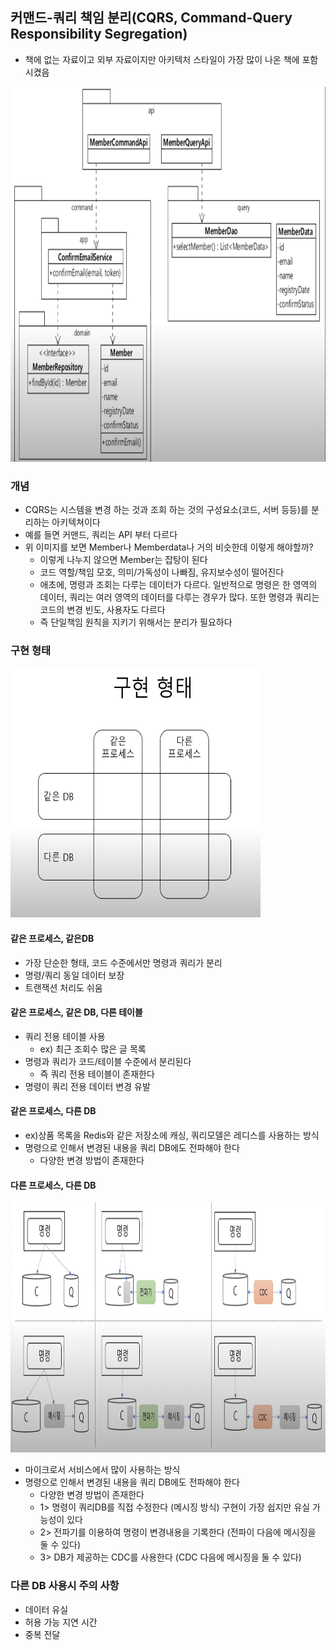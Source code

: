 ## 커맨드-쿼리 책임 분리(CQRS, Command-Query Responsibility Segregation)

- 책에 없는 자료이고 외부 자료이지만 아키텍처 스타일이 가장 많이 나온 책에 포함 시켰음

<img src = "../img/1.png" width = "800" height = "600">

### 개념

- CQRS는 시스템을 변경 하는 것과 조회 하는 것의 구성요소(코드, 서버 등등)를 분리하는 아키텍쳐이다
- 예를 들면 커맨드, 쿼리는 API 부터 다르다
- 위 이미지를 보면 Member나 Memberdata나 거의 비슷한데 이렇게 해야할까?
    - 이렇게 나누지 않으면 Member는 잡탕이 된다
    - 코드 역할/책임 모호, 의미/가독성이 나빠짐, 유지보수성이 떨어진다
    - 애초에, 명령과 조회는 다루는 데이터가 다르다. 일반적으로 명령은 한 영역의 데이터, 쿼리는 여러 영역의 데이터를 다루는 경우가 많다. 또한 명령과 쿼리는 코드의 변경 빈도, 사용자도 다르다
    - 즉 단일책임 원칙을 지키기 위해서는 분리가 필요하다

### 구현 형태

<img src = "../img/2.png" width = "400" height = "400">

#### 같은 프로세스, 같은DB

- 가장 단순한 형태, 코드 수준에서만 명령과 쿼리가 분리
- 명령/쿼리 동일 데이터 보장
- 트랜잭션 처리도 쉬움

#### 같은 프로세스, 같은 DB, 다른 테이블

- 쿼리 전용 테이블 사용
    - ex) 최근 조회수 많은 글 목록
- 명령과 쿼리가 코드/테이블 수준에서 분리된다
    - 즉 쿼리 전용 테이블이 존재한다
- 명령이 쿼리 전용 데이터 변경 유발

#### 같은 프로세스, 다른 DB

- ex)상품 목록을 Redis와 같은 저장소에 캐싱, 쿼리모델은 레디스를 사용하는 방식
- 명령으로 인해서 변경된 내용을 쿼리 DB에도 전파해야 한다
    - 다양한 변경 방법이 존재한다

#### 다른 프로세스, 다른 DB

<img src = "../img/3.png" width = "800" height = "400">

- 마이크로서 서비스에서 많이 사용하는 방식
- 명령으로 인해서 변경된 내용을 쿼리 DB에도 전파해야 한다
    - 다양한 변경 방법이 존재한다
    - 1> 명령이 쿼리DB를 직접 수정한다 (메시징 방식) 구현이 가장 쉽지만 유실 가능성이 있다
    - 2> 전파기를 이용하여 명령이 변경내용을 기록한다 (전파이 다음에 메시징을 둘 수 있다)
    - 3> DB가 제공하는 CDC를 사용한다 (CDC 다음에 메시징을 둘 수 있다)

### 다른 DB 사용시 주의 사항

- 데이터 유실
- 허용 가능 지연 시간
- 중복 전달